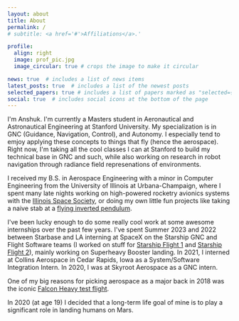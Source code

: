 ```yaml
---
layout: about
title: About
permalink: /
# subtitle: <a href='#'>Affiliations</a>.'

profile:
  align: right
  image: prof_pic.jpg
  image_circular: true # crops the image to make it circular

news: true  # includes a list of news items
latest_posts: true  # includes a list of the newest posts
selected_papers: true # includes a list of papers marked as "selected={true}"
social: true  # includes social icons at the bottom of the page
---
```


I'm Anshuk. I'm currently a Masters student in Aeronautical and Astronautical Engineering at Stanford University. My specialization is in GNC (Guidance, Navigation, Control), and Autonomy. I especially tend to emjoy applying these concepts to things that fly (hence the aerospace). Right now, I'm taking all the cool classes I can at Stanford to build my technical base in GNC and such, while also working on research in robot navigation through radiance field represenations of environments. 

I received my B.S. in Aerospace Engineering with a minor in Computer Engineering from the University of Illinois at Urbana-Champaign, where I spent many late nights working on high-powered rocketry avionics systems with the [Illinois Space Society](https://www.illinoisspacesociety.org/), or doing my own little fun projects like taking a naive stab at a [flying inverted pendulum](https://www.youtube.com/watch?v=7N7ZdDmsYzY).

I've been lucky enough to do some really cool work at some awesome internships over the past few years. I've spent Summer 2023 and 2022 between Starbase and LA interning at SpaceX on the Starship GNC and Flight Software teams (I worked on stuff for [Starship Flight 1](https://www.youtube.com/watch?v=_krgcofiM6M) and [Starship Flight 2](https://www.youtube.com/watch?v=C3iHAgwIYtI)), mainly working on Superheavy Booster landing. In 2021, I interned at Collins Aerospace in Cedar Rapids, Iowa as a System/Software Integration Intern. In 2020, I was at Skyroot Aerospace as a GNC intern.

One of my big reasons for picking aerospace as a major back in 2018 was the iconic [Falcon Heavy test flight](https://www.youtube.com/watch?v=A0FZIwabctw).

In 2020 (at age 19) I decided that a long-term life goal of mine is to play a significant role in landing humans on Mars. 

<!-- Other non-aerospace fun (maybe stereotypical) things about me:
* I grew up in Hyderabad, India and only moved to the US in 2019. Hyderabad is my home.
* I love Interstellar (watching the movie and listening to the music).
* I follow Formula 1 closely.
* I used to play Tabla in high school.
* My music taste includes Arijit Singh, Taylor Swift, Green Day, AJR, Kishore Kumar, Blackpink... (it's varied).
* I like bouldering but am only at a V3 level. -->
  